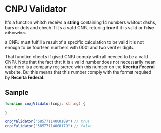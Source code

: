 # CNPJ Validator

It's a function whitch receivs a **string** containing 14 numbers whitout dashs, bars or dots and chech if it's a valid CNPJ returing **true** if it is valid or **false** otherwise.

a CNPJ must fulfill a result of a specific calculation to be valid it is not enough to be fourteen numbers with 0001 and two verifier digits.

That function checks if gived CNPJ comply with all needed to be a valid CNPJ.
Note that the fact that it is a valid number does not necessarily mean that there is a company registered with this number on the **Receita Federal** website.
But this means that this number comply with the format required by **Receita Federal**.

## Sample
```typescript
function cnpjVlidator(cnpj: string) {
    ...
}

cnpjValidator("58577114000189") // true
cnpjValidator("58577114000179") // false
```